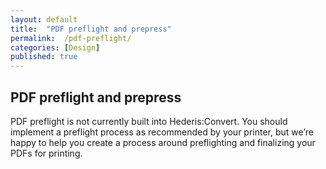 ```yaml
---
layout: default
title:  "PDF preflight and prepress"
permalink:  /pdf-preflight/
categories: [Design]
published: true
---
```


<section data-type="chapter" class="hsecchapter" data-hederis-type="hsecchapter" id="pdf-preflight" data-pi-attrs="id: pdf-preflight"><h1 data-hederis-type="hblkchaptitle" class="hblkchaptitle" id="pZFNbWgCL">PDF preflight and prepress</h1>
    <p class="hblkp" data-hederis-type="hblkp" id="pK5PsLwXl">PDF preflight is not currently built into Hederis:Convert. You should implement a preflight process as recommended by your printer, but we&#8217;re happy to help you create a process around preflighting and finalizing your PDFs for printing.</p>
    </section>
    